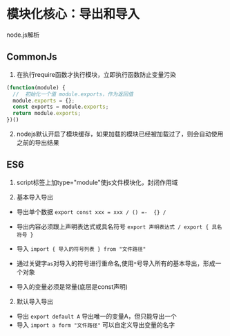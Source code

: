 # 模块化核心：导出和导入

node.js解析

## CommonJs

1. 在执行require函数才执行模块，立即执行函数防止变量污染
```js
(function(module) {
  //  初始化一个值 module.exports，作为返回值
  module.exports = {};
  const exports = module.exports;
  return module.exports;
})()
```

2. nodejs默认开启了模块缓存，如果加载的模块已经被加载过了，则会自动使用之前的导出结果

## ES6

1. script标签上加type="module"使js文件模块化，封闭作用域

2. 基本导入导出


- 导出单个数据 ```export const xxx = xxx / () =-  {} / ```
- 导出内容必须跟上声明表达式或具名符号 ```export 声明表达式 / export { 具名符号 }```

- 导入 ```import { 导入的符号列表 } from "文件路径"```
- 通过关键字```as```对导入的符号进行重命名,使用```*```号导入所有的基本导出，形成一个对象
- 导入的变量必须是常量(底层是const声明)

2. 默认导入导出

- 导出 ```export default A```     导出唯一的变量A，但只能导出一个
- 导入  ```import a form "文件路径"```  可以自定义导出变量的名字



